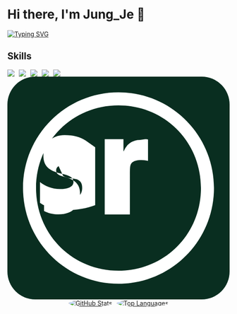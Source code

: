 # Hi there, I'm Jung_Je 👋

<a href="https://git.io/typing-svg"><img src="https://readme-typing-svg.demolab.com?font=Fira+Code&pause=1000&color=D260F7&width=435&lines=Python+Backend+Developer" alt="Typing SVG" /></a>

<h2>Skills</h2>
<div style="display: flex; flex-wrap: wrap; gap: 10px;">
  <img src="https://img.shields.io/badge/Python-3DDC84?style=flat-square&logo=Python&logoColor=blue&fontColor=yellow"/>
  <img src="https://img.shields.io/badge/Git-F05032?style=flat-square&logo=git&logoColor=white"/>
  <img src="https://img.shields.io/badge/Flask-000000?style=flat-square&logo=flask&logoColor=white"/>
  <img src="https://img.shields.io/badge/MYSQL-0056D2?style=flat-square&logo=mysql&logoColor=white"/>
  <img src="https://img.shields.io/badge/Django-092E20?style=flat-square&logo=django&logoColor=white"/>
</div>

<svg xmlns="http://www.w3.org/2000/svg" viewBox="0 0 128 128" fill="none">
    <rect width="128" height="128" rx="16" fill="#092E20"/>
    <path d="M64 9c30.376 0 55 24.624 55 55S94.376 119 64 119 9 94.376 9 64 33.624 9 64 9zm0 7.5C37.407 16.5 16.5 37.407 16.5 64S37.407 111.5 64 111.5 111.5 90.593 111.5 64 90.593 16.5 64 16.5zm15.33 19.415c.258 0 .504.009.737.027.327.023.64.076.937.16v12.275c-1.234-.275-2.47-.412-3.71-.41-1.297 0-2.426.116-3.387.35-.96.233-1.71.635-2.25 1.205-.537.57-.855 1.356-.953 2.36-.1 1.003-.15 2.267-.15 3.793v23.5h-14.5V35.915h10.8v6.902h.217c.888-2.196 2.153-3.818 3.793-4.865 1.64-1.047 3.437-1.57 5.39-1.57zm-28.76 4.63v33.3c-2.394.91-4.985 1.615-7.773 2.11-2.79.495-5.537.742-8.243.742-3.51 0-6.553-.366-9.13-1.1-2.576-.733-4.797-1.765-6.662-3.095v-11.9c1.55 1.224 3.3 2.196 5.25 2.915 1.947.717 3.997 1.076 6.15 1.076 2.394 0 4.307-.33 5.737-.993 1.433-.662 2.15-1.687 2.15-3.075 0-1.03-.314-1.826-.942-2.39-.63-.564-1.483-1.032-2.56-1.405-.88-.313-2.135-.655-3.763-1.03-3.516-.84-6.07-2.038-7.662-3.595-1.59-1.558-2.387-3.774-2.387-6.647 0-1.776.267-3.373.8-4.79.534-1.42 1.313-2.646 2.336-3.68 1.02-1.033 2.306-1.857 3.857-2.47 1.55-.613 3.287-.92 5.213-.92 2.556 0 4.86.278 6.913.833 2.053.554 3.82 1.33 5.303 2.33zM29.5 51.46c-.946.553-1.417 1.356-1.417 2.41 0 .95.33 1.678.99 2.183.663.504 1.783.974 3.36 1.41 2.31.617 4.117 1.31 5.417 2.08 1.3.77 2.293 1.79 2.98 3.057.683 1.268 1.025 2.843 1.025 4.725 0 1.8-.26 3.403-.777 4.807-.517 1.405-1.278 2.62-2.283 3.647-1.007 1.027-2.29 1.84-3.847 2.44-1.56.597-3.347.896-5.363.896-3.214 0-6.04-.647-8.48-1.94v-12.33c1.827 1.65 4.183 2.97 7.067 3.96 2.883.987 5.557 1.48 8.02 1.48 1.43 0 2.597-.2 3.503-.6.903-.4 1.693-1.093 2.37-2.08.673-.99 1.01-2.233 1.01-3.73 0-1.507-.337-2.67-1.01-3.487-.673-.817-1.557-1.33-2.65-1.54-.857-.17-1.673-.292-2.447-.367-.833-.08-1.643-.217-2.43-.41-.953-.232-1.767-.58-2.447-1.05z" fill="#FFFFFF"/>
</svg>


<div style="display: flex; justify-content: center; gap: 10px;">
  <a href="https://github.com/anuraghazra/github-readme-stats" style="border-radius: 50%; overflow: hidden;">
    <img src="https://github-readme-stats.vercel.app/api?username=Jung-Je" alt="GitHub Stats" style="border-radius: 50%;"/>
  </a>
   <a href="https://github.com/anuraghazra/github-readme-stats" style="border-radius: 50%; overflow: hidden;">
    <img src="https://github-readme-stats.vercel.app/api/top-langs/?username=Jung-Je&layout=compact" alt="Top Languages" style="border-radius: 50%;"/>
  </a>
</div>




